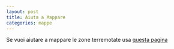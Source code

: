 ```yaml
---
layout: post
title: Aiuta a Mappare
categories: mappe
---
```


Se vuoi aiutare a mappare le zone terremotate usa [questa pagina](http://osmit-tm.wmflabs.org/project/14)
